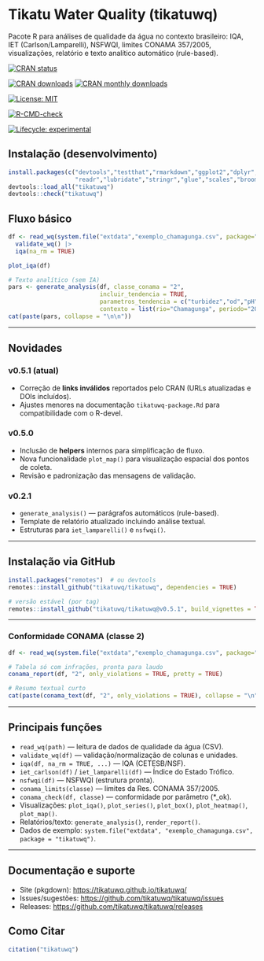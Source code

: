 # Tikatu Water Quality (tikatuwq)

Pacote R para análises de qualidade da água no contexto brasileiro: IQA, IET (Carlson/Lamparelli), NSFWQI, limites CONAMA 357/2005, visualizações, relatório e texto analítico automático (rule-based).

<!-- CRAN status -->
[![CRAN status](https://www.r-pkg.org/badges/version/tikatuwq)](https://cran.r-project.org/package=tikatuwq)

<!-- CRAN logs - downloads -->
[![CRAN downloads](https://cranlogs.r-pkg.org/badges/grand-total/tikatuwq)](https://cran.r-project.org/package=tikatuwq)
[![CRAN monthly downloads](https://cranlogs.r-pkg.org/badges/tikatuwq)](https://cran.r-project.org/package=tikatuwq)

<!-- License -->
[![License: MIT](https://img.shields.io/badge/License-MIT-yellow.svg)](https://opensource.org/licenses/MIT)

<!-- R CMD check results -->
[![R-CMD-check](https://github.com/tikatuwq/tikatuwq/actions/workflows/R-CMD-check.yaml/badge.svg)](https://github.com/tikatuwq/tikatuwq/actions)

<!-- Lifecycle -->
[![Lifecycle: experimental](https://img.shields.io/badge/lifecycle-experimental-orange.svg)](https://lifecycle.r-lib.org/articles/stages.html)


## Instalação (desenvolvimento)
```r
install.packages(c("devtools","testthat","rmarkdown","ggplot2","dplyr","tidyr",
                   "readr","lubridate","stringr","glue","scales","broom","purrr"))
devtools::load_all("tikatuwq")
devtools::check("tikatuwq")
```

## Fluxo básico
```r
df <- read_wq(system.file("extdata","exemplo_chamagunga.csv", package="tikatuwq")) |>
  validate_wq() |>
  iqa(na_rm = TRUE)

plot_iqa(df)

# Texto analítico (sem IA)
pars <- generate_analysis(df, classe_conama = "2",
                          incluir_tendencia = TRUE,
                          parametros_tendencia = c("turbidez","od","pH"),
                          contexto = list(rio="Chamagunga", periodo="2025-07"))
cat(paste(pars, collapse = "\n\n"))
```

---

## Novidades

### v0.5.1 (atual)
- Correção de **links inválidos** reportados pelo CRAN (URLs atualizadas e DOIs incluídos).
- Ajustes menores na documentação `tikatuwq-package.Rd` para compatibilidade com o R-devel.

### v0.5.0
- Inclusão de **helpers** internos para simplificação de fluxo.
- Nova funcionalidade `plot_map()` para visualização espacial dos pontos de coleta.
- Revisão e padronização das mensagens de validação.

### v0.2.1
- `generate_analysis()` — parágrafos automáticos (rule-based).
- Template de relatório atualizado incluindo análise textual.
- Estruturas para `iet_lamparelli()` e `nsfwqi()`.

---

## Instalação via GitHub

```r
install.packages("remotes")  # ou devtools
remotes::install_github("tikatuwq/tikatuwq", dependencies = TRUE)

# versão estável (por tag)
remotes::install_github("tikatuwq/tikatuwq@v0.5.1", build_vignettes = TRUE)
```

---

### Conformidade CONAMA (classe 2)
```r
df <- read_wq(system.file("extdata","exemplo_chamagunga.csv", package="tikatuwq"))

# Tabela só com infrações, pronta para laudo
conama_report(df, "2", only_violations = TRUE, pretty = TRUE)

# Resumo textual curto
cat(paste(conama_text(df, "2", only_violations = TRUE), collapse = "\n"))
```

---

## Principais funções

- `read_wq(path)` — leitura de dados de qualidade da água (CSV).
- `validate_wq(df)` — validação/normalização de colunas e unidades.
- `iqa(df, na_rm = TRUE, ...)` — IQA (CETESB/NSF).
- `iet_carlson(df)` / `iet_lamparelli(df)` — Índice do Estado Trófico.
- `nsfwqi(df)` — NSFWQI (estrutura pronta).
- `conama_limits(classe)` — limites da Res. CONAMA 357/2005.
- `conama_check(df, classe)` — conformidade por parâmetro (*_ok).
- Visualizações: `plot_iqa()`, `plot_series()`, `plot_box()`, `plot_heatmap()`, `plot_map()`.
- Relatórios/texto: `generate_analysis()`, `render_report()`.
- Dados de exemplo: `system.file("extdata", "exemplo_chamagunga.csv", package = "tikatuwq")`.

---

## Documentação e suporte

- Site (pkgdown): https://tikatuwq.github.io/tikatuwq/
- Issues/sugestões: https://github.com/tikatuwq/tikatuwq/issues
- Releases: https://github.com/tikatuwq/tikatuwq/releases

## Como Citar
```r
citation("tikatuwq")
```
